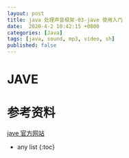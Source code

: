 ```yaml
---
layout: post
title: java 处理声音框架-03-jave 使用入门
date:  2020-4-2 10:42:15 +0800
categories: [Java]
tags: [java, sound, mp3, video, sh]
published: false
---
```


# JAVE



# 参考资料

[jave 官方网站](http://www.sauronsoftware.it/projects/jave/manual.php)

* any list
{:toc}